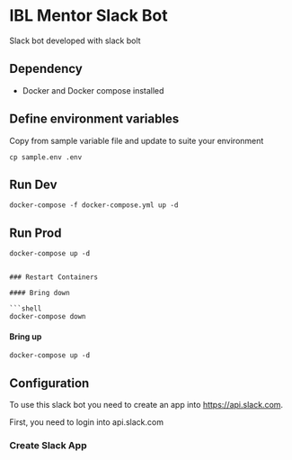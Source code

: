 # IBL Mentor Slack Bot

Slack bot developed with slack bolt

## Dependency

- Docker and Docker compose installed

## Define environment variables

Copy from sample variable file and update to suite your environment

```shell
cp sample.env .env
```

## Run Dev

```shell
docker-compose -f docker-compose.yml up -d
```

## Run Prod

```shell
docker-compose up -d
```

````

### Restart Containers

#### Bring down

```shell
docker-compose down
````

#### Bring up

```shell
docker-compose up -d
```

## Configuration

To use this slack bot you need to create an app into https://api.slack.com.

First, you need to login into api.slack.com

### Create Slack App
